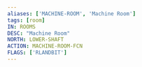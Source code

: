 ```yaml
---
aliases: ['MACHINE-ROOM', 'Machine Room']
tags: [room]
IN: ROOMS
DESC: "Machine Room"
NORTH: LOWER-SHAFT
ACTION: MACHINE-ROOM-FCN
FLAGS: ['RLANDBIT']
---
```

